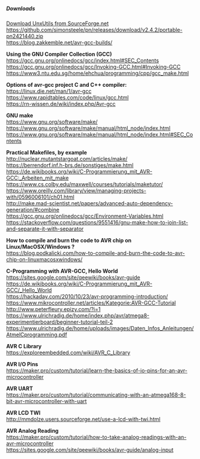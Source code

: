 ##### Downloads

[Download UnxUtils from SourceForge.net](https://sourceforge.net/projects/unxutils/files/latest/download)
https://github.com/simonsteele/pn/releases/download/v2.4.2/portable-pn2421440.zip<br>
https://blog.zakkemble.net/avr-gcc-builds/

**Using the GNU Compiler Collection (GCC)**<br>
https://gcc.gnu.org/onlinedocs/gcc/index.html#SEC_Contents<br>
https://gcc.gnu.org/onlinedocs/gcc/Invoking-GCC.html#Invoking-GCC<br>
https://www3.ntu.edu.sg/home/ehchua/programming/cpp/gcc_make.html<br>

**Options of avr-gcc project C and C++ compiler:**<br>
https://linux.die.net/man/1/avr-gcc<br>
https://www.rapidtables.com/code/linux/gcc.html<br>
https://rn-wissen.de/wiki/index.php/Avr-gcc<br>


**GNU make**<br>
https://www.gnu.org/software/make/<br>
https://www.gnu.org/software/make/manual/html_node/index.html<br>https://www.gnu.org/software/make/manual/html_node/index.html#SEC_Contents

**Practical Makefiles, by example**<br>
http://nuclear.mutantstargoat.com/articles/make/<br>
https://berrendorf.inf.h-brs.de/sonstiges/make.html<br>
https://de.wikibooks.org/wiki/C-Programmierung_mit_AVR-GCC:_Arbeiten_mit_make<br>
https://www.cs.colby.edu/maxwell/courses/tutorials/maketutor/<br>
https://www.oreilly.com/library/view/managing-projects-with/0596006101/ch01.html<br>
http://make.mad-scientist.net/papers/advanced-auto-dependency-generation/#combine<br>
https://gcc.gnu.org/onlinedocs/gcc/Environment-Variables.html<br>
https://stackoverflow.com/questions/9551416/gnu-make-how-to-join-list-and-separate-it-with-separator<br>

**How to compile and burn the code to AVR chip on Linux/MacOSX/Windows ?**<br>
https://blog.podkalicki.com/how-to-compile-and-burn-the-code-to-avr-chip-on-linuxmacosxwindows/<br>

**C-Programming with AVR-GCC, Hello World**<br>
https://sites.google.com/site/qeewiki/books/avr-guide<br>
https://de.wikibooks.org/wiki/C-Programmierung_mit_AVR-GCC/_Hello_World<br>
https://hackaday.com/2010/10/23/avr-programming-introduction/<br>
https://www.mikrocontroller.net/articles/Kategorie:AVR-GCC-Tutorial<br>
http://www.peterfleury.epizy.com/?i=1<br>
https://www.ulrichradig.de/home/index.php/avr/atmega8-experimentierboard/beginner-tutorial-teil-2<br>
https://www.ulrichradig.de/home/uploads/images/Daten_Infos_Anleitungen/AtmelCprogramming.pdf<br>

**AVR C Library**<br>
https://exploreembedded.com/wiki/AVR_C_Library<br>

**AVR I/O Pins**<br>
https://maker.pro/custom/tutorial/learn-the-basics-of-io-pins-for-an-avr-microcontroller<br>

**AVR UART**<br>
https://maker.pro/custom/tutorial/communicating-with-an-atmega168-8-bit-avr-microcontroller-with-uart<br>

**AVR LCD TWI**<br>
http://mmdolze.users.sourceforge.net/use-a-lcd-with-twi.html

**AVR Analog Reading**<br>
https://maker.pro/custom/tutorial/how-to-take-analog-readings-with-an-avr-microcontroller<br>
https://sites.google.com/site/qeewiki/books/avr-guide/analog-input


